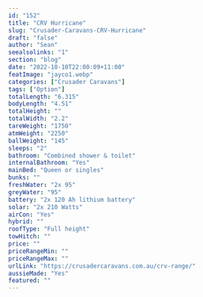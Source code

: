 ```yaml
---
id: "152"
title: "CRV Hurricane"
slug: "Crusader-Caravans-CRV-Hurricane"
draft: "false"
author: "Sean"
seealsolinks: "1"
section: "blog"
date: "2022-10-10T22:00:09+11:00"
featImage: "jayco1.webp"
categories: ["Crusader Caravans"]
tags: ["Option"]
totalLength: "6.315"
bodyLength: "4.51"
totalHeight: ""
totalWidth: "2.2"
tareWeight: "1750"
atmWeight: "2250"
ballWeight: "145"
sleeps: "2"
bathroom: "Combined shower & toilet"
internalBathroom: "Yes"
mainBed: "Queen or singles"
bunks: ""
freshWater: "2x 95"
greyWater: "95"
battery: "2x 120 Ah lithium battery"
solar: "2x 210 Watts"
airCon: "Yes"
hybrid: ""
roofType: "Full height"
towHitch: ""
price: ""
priceRangeMin: ""
priceRangeMax: ""
urlLink: "https://crusadercaravans.com.au/crv-range/"
aussieMade: "Yes"
featured: ""
---
```


